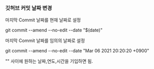 ### 깃허브 커밋 날짜 변경

마지막 Commit 날짜를 현재 날짜로 설정

git commit --amend --no-edit --date "$(date)"

마지막 Commit 날짜를 임의의 날짜로 설정

git commit --amend --no-edit --date "Mar 06 2021 20:20:20 +0900"

"" 사이에 원하는 날짜,연도,시간을 기입하면 됨.
